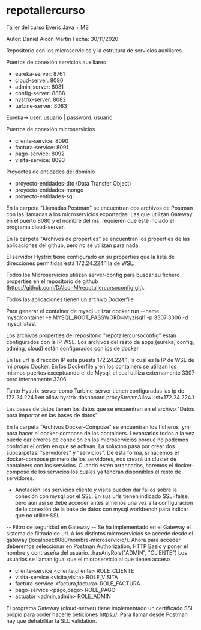 # repotallercurso
Taller del curso Everis Java + MS

Autor: Daniel Alcón Martín
Fecha: 30/11/2020

Repositorio con los microservicios y la estrutura de servicios auxiliares.

Puertos de conexión servicios auxiliares
- eureka-server: 8761
- cloud-server: 8080
- admin-server: 8081
- config-server: 8888
- hystrix-server: 8082
- turbine-server: 8083

Eureka-> user: usuario | password: usuario

Puertos de conexión microservicios
- cliente-service: 8090
- factura-service: 8091
- pago-service: 8092
- visita-service: 8093

Proyectos de entidades del dominio
- proyecto-entidades-dto (Data Transfer Object)
- proyecto-entidades-mongo
- proyecto-entidades-sql

En la carpeta "Llamadas Postman" se encuentran dos archivos de Postman con las llamadas a los microservicios exportadas. Las que utilizan Gateway en el puerto 8080 y el nombre del ms, requieren que esté inciado el programa cloud-server.

En la carpeta "Archivos de properties" se encuentran los properties de las aplicaciones del github, pero no se utilizan para nada.

El servidor Hystrix tiene configurado en su properties que la lista de direcciones permitidas está 172.24.224.1 la de WSL.

Todos los Microservicios utilizan server-config para buscar su fichero properties en el repositorio de github (https://github.com/DAlconM/repotallercursoconfig.git). 

Todos las aplicaciones tienen un archivo Dockerfile

Para generar el container de mysql utilizar 
docker run --name mysqlcontainer -e MYSQL_ROOT_PASSWORD=Myzisql1 -p 3307:3306 -d mysql:latest

Los archivos properties del repositorio "repotallercursoconfig" están configurados con la IP WSL.
Los archivos del resto de apps (eureka, config, adming, cloud) están configurados con ips de docker

En las url la dirección IP está puesta 172.24.224.1, la cual es la IP de WSL de mi propio Docker. 
En los Dockerfile y en los containers se utilizan los mismos puertos exceptuando el de Mysql, el cual utiliza externamente 3307 pero internamente 3306.

Tanto Hystrix-server como Turbine-server tienen configuradas las ip de 172.24.224.1 en allow
hystrix.dashboard.proxyStreamAllowList=172.24.224.1

Las bases de datos tienen los datos que se encuentran en el archivo "Datos para importar en las bases de datos".

En la carpeta "Archivos Docker-Compose" se encuentran los ficheros .yml para hacer el docker-compose de los containers. Levantarlos todos a la vez puede dar errores de conexión en los microservicios porque no podemos controlar el orden en que se activan. 
La solución pasa por crear dos subcarpetas: "servidores" y "servicios". De esta forma, si hacemos el docker-compose primero de los servidores, nos creará un cluster de containers con los servicios. Cuando estén arrancados, haremos el docker-compose de los servicios los cuales ya tendrán disponibles el resto de servidores.
- Anotación: los servicios cliente y visita pueden dar fallos sobre la conexión con mysql por el SSL. En sus urls tienen indicado SSL=false, pero aún así se debe acceder antes almenos una vez a la configuración de la conexión de la base de datos con mysql workbench para indicar que no utilice SSL.

 -- Filtro de seguridad en Gateway --
 Se ha implementado en el Gateway el sistema de filtrado de url. A los distintos microservicios se accede desde el gateway (localhost:8080/nombre-microservicio/). 
 Ahora para acceder deberemos seleccionar en Postman Authorization, HTTP Basic y poner el nombre y contraseña del usuario.
 .hasAnyRole("ADMIN", "CLIENTE")
 Los usuarios se llaman igual que el microservicio al que tienen acceso
 -  cliente-service <cliente,cliente> ROLE_CLIENTE
 -  visita-service <visita,visita> ROLE_VISITA
 -  factura-service <factura,factura> ROLE_FACTURA
 -  pago-service <pago,pago> ROLE_PAGO
 -  actuator <admin,admin> ROLE_ADMIN


El programa Gateway (cloud-server) tiene implementado un certificado SSL propio para poder hacerle peticiones https://. Para llamar desde Postman hay que dehabilitar la SLL validation.

